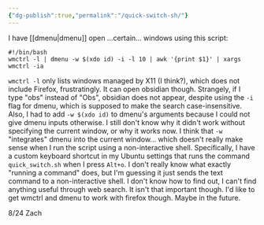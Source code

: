 ```yaml
---
{"dg-publish":true,"permalink":"/quick-switch-sh/"}
---
```


I have [[dmenu\|dmenu]] open ...certain... windows using this script:

~~~
#!/bin/bash
wmctrl -l | dmenu -w $(xdo id) -i -l 10 | awk '{print $1}' | xargs wmctrl -ia
~~~

`wmctrl -l` only lists windows managed by X11 (I think?), which does not include Firefox, frustratingly. It can open obsidian though. Strangely, if I type "obs" instead of "Obs", obsidian does not appear, despite using the `-i` flag for dmenu, which is supposed to make the search case-insensitive. Also, I had to add `-w $(xdo id)` to dmenu's arguments because I could not give dmenu inputs otherwise. I still don't know why it didn't work without specifying the current window, or why it works now. I think that `-w` "integrates" dmenu into the current window... which doesn't really make sense when I run the script using a non-interactive shell. Specifically, I have a custom keyboard shortcut in my Ubuntu settings that runs the command `quick_switch.sh` when I press `Alt+o`. I don't really know what exactly "running a command" does, but I'm guessing it just sends the text command to a non-interactive shell. I don't know how to find out, I can't find anything useful through web search. It isn't that important though. I'd like to get wmctrl and dmenu to work with firefox though. Maybe in the future.

8/24 Zach